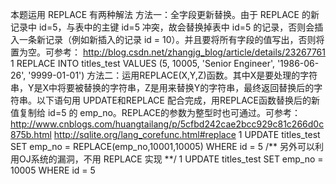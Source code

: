本题运用 REPLACE 有两种解法
方法一：全字段更新替换。由于 REPLACE 的新记录中 id=5，与表中的主键 id=5 冲突，故会替换掉表中 id=5 的记录，否则会插入一条新记录（例如新插入的记录 id = 10）。并且要将所有字段的值写出，否则将置为空。可参考：
http://blog.csdn.net/zhangjg_blog/article/details/23267761
1
REPLACE INTO titles_test VALUES (5, 10005, 'Senior Engineer', '1986-06-26', '9999-01-01')
方法二：运用REPLACE(X,Y,Z)函数。其中X是要处理的字符串，Y是X中将要被替换的字符串，Z是用来替换Y的字符串，最终返回替换后的字符串。以下语句用 UPDATE和REPLACE 配合完成，用REPLACE函数替换后的新值复制给 id=5 的 emp_no。REPLACE的参数为整型时也可通过。可参考：
http://www.cnblogs.com/huangtailang/p/5cfbd242cae2bcc929c81c266d0c875b.html
http://sqlite.org/lang_corefunc.html#replace
1
UPDATE titles_test SET emp_no = REPLACE(emp_no,10001,10005) WHERE id = 5
/** 另外可以利用OJ系统的漏洞，不用 REPLACE 实现  **/
1
UPDATE titles_test SET emp_no = 10005 WHERE id = 5